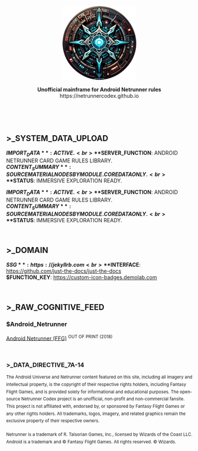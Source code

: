 <p align="center">
    <picture>
      <img alt="NIC" src="assets/images/netrunner-codex200.png" >
    </picture>
</p>

<p align="center">
<b>Unofficial mainframe for Android Netrunner rules</b>
<br>
https://netrunnercodex.github.io
<br><br>
    <picture>
<img src="https://custom-icon-badges.demolab.com/badge/Open_Source-Netrunner_Codex-royalblue?style=flat&logo=github" alt="" style="pointer-events: none;">
    </picture>
</p>

<br>

## >_SYSTEM_DATA_UPLOAD

**$IMPORT_DATA**: ACTIVE.<br>
**$SERVER_FUNCTION**: ANDROID NETRUNNER CARD GAME RULES LIBRARY.<br>
**$CONTENT_SUMMARY**: SOURCE MATERIAL NODES BY MODULE. CORE DATA ONLY.<br>
**$STATUS**: IMMERSIVE EXPLORATION READY.

**$IMPORT_DATA**: ACTIVE.<br>
**$SERVER_FUNCTION**: ANDROID NETRUNNER CARD GAME RULES LIBRARY.<br>
**$CONTENT_SUMMARY**: SOURCE MATERIAL NODES BY MODULE. CORE DATA ONLY.<br>
**$STATUS**: IMMERSIVE EXPLORATION READY.

<p><br></p>

## >_DOMAIN

**$SSG**: https://jekyllrb.com<br>
**$INTERFACE**: https://github.com/just-the-docs/just-the-docs<br>
**$FUNCTION_KEY**: https://custom-icon-badges.demolab.com

<p><br></p>

## >_RAW_COGNITIVE_FEED

### $Android_Netrunner

[Android Netrunner (FFG)](https://www.fantasyflightgames.com/en/products/android-netrunner-the-card-game) <sup>OUT OF PRINT (2018)</sup>

<p><br></p>

### >_DATA_DIRECTIVE_7A-14
<sup>The Android Universe and Netrunner content featured on this site, including all imagery and intellectual property, is the copyright of their respective rights holders, including Fantasy Flight Games, and is provided solely for informational and educational purposes. The open-source Netrunner Codex project is an unofficial, non-profit and non-commercial fansite. This project is not affiliated with, endorsed by, or sponsored by Fantasy Flight Games or any other rights holders. All trademarks, logos, imagery, and related graphics remain the exclusive property of their respective owners.
</sup>
<br><br>
<sup>
Netrunner is a trademark of R. Talsorian Games, Inc., licensed by Wizards of the Coast LLC. Android is a trademark and © Fantasy Flight Games. All rights reserved. © Wizards.
</sup>
